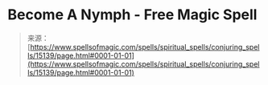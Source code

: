 <!--yml
category: 未分类
date: 2024-06-12 18:54:23
-->

# Become A Nymph - Free Magic Spell

> 来源：[https://www.spellsofmagic.com/spells/spiritual_spells/conjuring_spells/15139/page.html#0001-01-01](https://www.spellsofmagic.com/spells/spiritual_spells/conjuring_spells/15139/page.html#0001-01-01)